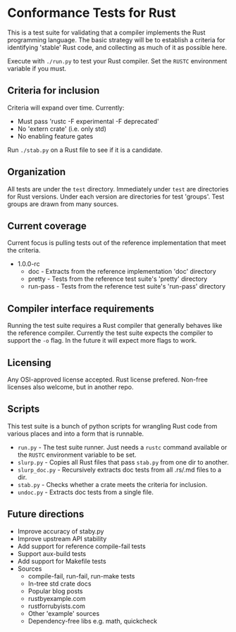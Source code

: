# Conformance Tests for Rust

This is a test suite for validating that a compiler implements the Rust programming language.
The basic strategy will be to establish a criteria for identifying 'stable' Rust code,
and collecting as much of it as possible here.

Execute with `./run.py` to test your Rust compiler.
Set the `RUSTC` environment variable if you must.

## Criteria for inclusion

Criteria will expand over time.
Currently:

* Must pass 'rustc -F experimental -F deprecated'
* No 'extern crate' (i.e. only std)
* No enabling feature gates

Run `./stab.py` on a Rust file to see if it is a candidate.

## Organization

All tests are under the `test` directory.
Immediately under `test` are directories for Rust versions.
Under each version are directories for test 'groups'.
Test groups are drawn from many sources.

## Current coverage

Current focus is pulling tests out of the reference implementation that
meet the criteria.

- 1.0.0-rc
  - doc - Extracts from the reference implementation 'doc' directory
  - pretty - Tests from the reference test suite's 'pretty' directory
  - run-pass - Tests from the reference test suite's 'run-pass' directory

## Compiler interface requirements

Running the test suite requires a Rust compiler that generally behaves
like the reference compiler.
Currently the test suite expects the compiler to support the `-o` flag.
In the future it will expect more flags to work.

## Licensing

Any OSI-approved license accepted.
Rust license prefered.
Non-free licenses also welcome, but in another repo.

## Scripts

This test suite is a bunch of python scripts for wrangling Rust code from various places and into a form that is runnable.

* `run.py` - The test suite runner. Just needs a `rustc` command available or the `RUSTC` environment variable to be set.
* `slurp.py` - Copies all Rust files that pass `stab.py` from one dir to another.
* `slurp_doc.py` - Recursively extracts doc tests from all .rs/.md files to a dir.
* `stab.py` - Checks whether a crate meets the criteria for inclusion.
* `undoc.py` - Extracts doc tests from a single file.

## Future directions

* Improve accuracy of staby.py
* Improve upstream API stability
* Add support for reference compile-fail tests
* Support aux-build tests
* Add support for Makefile tests
* Sources
  * compile-fail, run-fail, run-make tests
  * In-tree std crate docs
  * Popular blog posts
  * rustbyexample.com
  * rustforrubyists.com
  * Other 'example' sources
  * Dependency-free libs e.g. math, quickcheck

